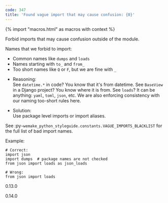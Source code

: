 ```yaml
---
code: 347
title: 'Found vague import that may cause confusion: {0}'
---
```


{% import "macros.html" as macros with context %}

Forbid imports that may cause confusion outside of the module.

Names that we forbid to import:

  - Common names like `dumps` and `loads`
  - Names starting with `to_` and `from_`
  - Too short names like `Q` or `F`, but we are fine with `_`

<!-- end list -->

  - Reasoning:  
    See `datetime.*` in code? You know that it's from datetime. See
    `BaseView` in a Django project? You know where it is from. See
    `loads`? It can be anything: `yaml`, `toml`, `json`, etc. We are
    also enforcing consistency with our naming too-short rules here.

  - Solution:  
    Use package level imports or import aliases.

See :py`~wemake_python_styleguide.constants.VAGUE_IMPORTS_BLACKLIST` for
the full list of bad import names.

Example:

    # Correct:
    import json
    import dumps  # package names are not checked
    from json import loads as json_loads
    
    # Wrong:
    from json import loads

<div class="versionadded">

0.13.0

</div>

<div class="versionchanged">

0.14.0

</div>